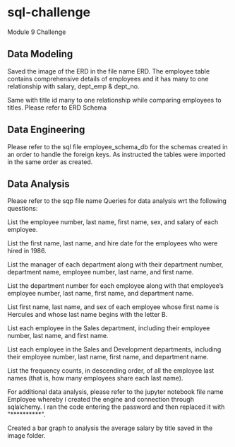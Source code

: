 # sql-challenge
Module 9 Challenge

Data Modeling
-------------------
Saved the image of the ERD in the file name ERD. The employee table contains comprehensive details of employees and it has many to one relationship with salary, dept_emp & dept_no.

Same with title id many to one relationship while comparing employees to titles. Please refer to ERD Schema

Data Engineering
--------------------------
Please refer to the sql file employee_schema_db for the schemas created in an order to handle the foreign keys. As instructed the tables were imported in the same order as created.

Data Analysis
-------------------------

Please refer to the sqp file name Queries for data analysis wrt the following questions:

List the employee number, last name, first name, sex, and salary of each employee.

List the first name, last name, and hire date for the employees who were hired in 1986.

List the manager of each department along with their department number, department name, employee number, last name, and first name.

List the department number for each employee along with that employee’s employee number, last name, first name, and department name.

List first name, last name, and sex of each employee whose first name is Hercules and whose last name begins with the letter B.

List each employee in the Sales department, including their employee number, last name, and first name.

List each employee in the Sales and Development departments, including their employee number, last name, first name, and department name.

List the frequency counts, in descending order, of all the employee last names (that is, how many employees share each last name).

For additional data analysis, please refer to the jupyter notebook file name Employee whereby i created the engine and connection through sqlalchemy. I ran the code entering the password and then replaced it with "**********".

Created a bar graph to analysis the average salary by title saved in the image folder.